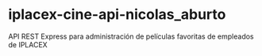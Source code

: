 # iplacex-cine-api-nicolas_aburto
API REST Express para administración de películas favoritas de empleados de IPLACEX
